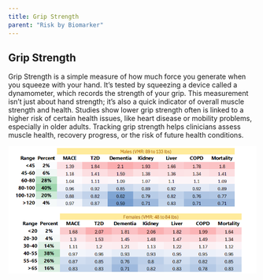 ```yaml
---
title: Grip Strength
parent: "Risk by Biomarker"
---
```



## Grip Strength


Grip Strength is a simple measure of how much force you generate when you squeeze with your hand. It’s tested by squeezing a device called a dynamometer, which records the strength of your grip. This measurement isn’t just about hand strength; it’s also a quick indicator of overall muscle strength and health. Studies show lower grip strength often is linked to a higher risk of certain health issues, like heart disease or mobility problems, especially in older adults. Tracking grip strength helps clinicians assess muscle health, recovery progress, or the risk of future health conditions.


![Grip Strengthrr](/assets/images/rr_grip_strength.png)




